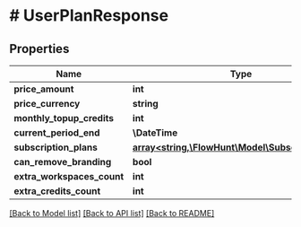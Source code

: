 # # UserPlanResponse

## Properties

Name | Type | Description | Notes
------------ | ------------- | ------------- | -------------
**price_amount** | **int** |  |
**price_currency** | **string** |  |
**monthly_topup_credits** | **int** |  |
**current_period_end** | **\DateTime** |  |
**subscription_plans** | [**array<string,\FlowHunt\Model\SubscriptionPlan>**](SubscriptionPlan.md) |  |
**can_remove_branding** | **bool** |  |
**extra_workspaces_count** | **int** |  | [optional]
**extra_credits_count** | **int** |  | [optional]

[[Back to Model list]](../../README.md#models) [[Back to API list]](../../README.md#endpoints) [[Back to README]](../../README.md)
